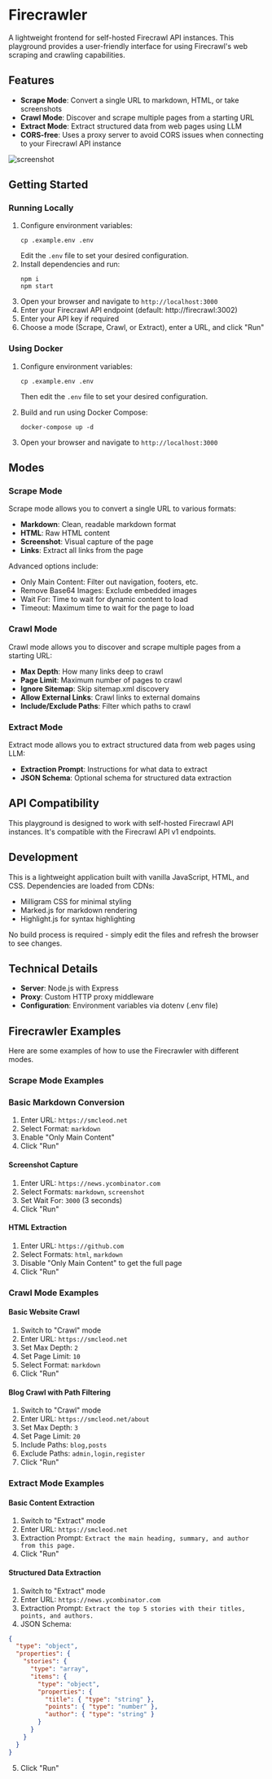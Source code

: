 # Firecrawler

A lightweight frontend for self-hosted Firecrawl API instances. This playground provides a user-friendly interface for using Firecrawl's web scraping and crawling capabilities.

## Features

- **Scrape Mode**: Convert a single URL to markdown, HTML, or take screenshots
- **Crawl Mode**: Discover and scrape multiple pages from a starting URL
- **Extract Mode**: Extract structured data from web pages using LLM
- **CORS-free**: Uses a proxy server to avoid CORS issues when connecting to your Firecrawl API instance

![screenshot](screenshot.png)

## Getting Started

### Running Locally

1. Configure environment variables:
   ```shell
   cp .example.env .env
   ```
   Edit the `.env` file to set your desired configuration.
2. Install dependencies and run:
   ```shell
   npm i
   npm start
   ```
3. Open your browser and navigate to `http://localhost:3000`
4. Enter your Firecrawl API endpoint (default: http://firecrawl:3002)
5. Enter your API key if required
6. Choose a mode (Scrape, Crawl, or Extract), enter a URL, and click "Run"

### Using Docker

1. Configure environment variables:
   ```
   cp .example.env .env
   ```
   Then edit the `.env` file to set your desired configuration.

2. Build and run using Docker Compose:
   ```
   docker-compose up -d
   ```

3. Open your browser and navigate to `http://localhost:3000`

## Modes

### Scrape Mode

Scrape mode allows you to convert a single URL to various formats:

- **Markdown**: Clean, readable markdown format
- **HTML**: Raw HTML content
- **Screenshot**: Visual capture of the page
- **Links**: Extract all links from the page

Advanced options include:

- Only Main Content: Filter out navigation, footers, etc.
- Remove Base64 Images: Exclude embedded images
- Wait For: Time to wait for dynamic content to load
- Timeout: Maximum time to wait for the page to load

### Crawl Mode

Crawl mode allows you to discover and scrape multiple pages from a starting URL:

- **Max Depth**: How many links deep to crawl
- **Page Limit**: Maximum number of pages to crawl
- **Ignore Sitemap**: Skip sitemap.xml discovery
- **Allow External Links**: Crawl links to external domains
- **Include/Exclude Paths**: Filter which paths to crawl

### Extract Mode

Extract mode allows you to extract structured data from web pages using LLM:

- **Extraction Prompt**: Instructions for what data to extract
- **JSON Schema**: Optional schema for structured data extraction

## API Compatibility

This playground is designed to work with self-hosted Firecrawl API instances. It's compatible with the Firecrawl API v1 endpoints.

## Development

This is a lightweight application built with vanilla JavaScript, HTML, and CSS. Dependencies are loaded from CDNs:

- Milligram CSS for minimal styling
- Marked.js for markdown rendering
- Highlight.js for syntax highlighting

No build process is required - simply edit the files and refresh the browser to see changes.

## Technical Details

- **Server**: Node.js with Express
- **Proxy**: Custom HTTP proxy middleware
- **Configuration**: Environment variables via dotenv (.env file)

## Firecrawler Examples

Here are some examples of how to use the Firecrawler with different modes.

### Scrape Mode Examples

### Basic Markdown Conversion

1. Enter URL: `https://smcleod.net`
2. Select Format: `markdown`
3. Enable "Only Main Content"
4. Click "Run"

#### Screenshot Capture

1. Enter URL: `https://news.ycombinator.com`
2. Select Formats: `markdown`, `screenshot`
3. Set Wait For: `3000` (3 seconds)
4. Click "Run"

#### HTML Extraction

1. Enter URL: `https://github.com`
2. Select Formats: `html`, `markdown`
3. Disable "Only Main Content" to get the full page
4. Click "Run"

### Crawl Mode Examples

#### Basic Website Crawl

1. Switch to "Crawl" mode
2. Enter URL: `https://smcleod.net`
3. Set Max Depth: `2`
4. Set Page Limit: `10`
5. Select Format: `markdown`
6. Click "Run"

#### Blog Crawl with Path Filtering

1. Switch to "Crawl" mode
2. Enter URL: `https://smcleod.net/about`
3. Set Max Depth: `3`
4. Set Page Limit: `20`
5. Include Paths: `blog,posts`
6. Exclude Paths: `admin,login,register`
7. Click "Run"

### Extract Mode Examples

#### Basic Content Extraction

1. Switch to "Extract" mode
2. Enter URL: `https://smcleod.net`
3. Extraction Prompt: `Extract the main heading, summary, and author from this page.`
4. Click "Run"

#### Structured Data Extraction

1. Switch to "Extract" mode
2. Enter URL: `https://news.ycombinator.com`
3. Extraction Prompt: `Extract the top 5 stories with their titles, points, and authors.`
4. JSON Schema:
```json
{
  "type": "object",
  "properties": {
    "stories": {
      "type": "array",
      "items": {
        "type": "object",
        "properties": {
          "title": { "type": "string" },
          "points": { "type": "number" },
          "author": { "type": "string" }
        }
      }
    }
  }
}
```
5. Click "Run"

